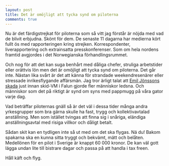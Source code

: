 ```yaml
---
layout: post
title: Det är omöjligt att tycka synd om piloterna
comments: true
---
```

Nu är det färdigstrejkat för piloterna som så vitt jag förstår är nöjda med vad de blivit erbjudna. Skönt för dem. De senaste 11 dagarna har medierna kört fullt ös med rapporteringen kring strejken. Korrespondenter, liverapportering och extrainsatta presskonferenser. Som om hela nordens framtid avgjordes i det Norwegianska förhandlingsrummet. 
 
Och nog för att det kan suga benhårt med dåliga chefer, struliga arbetstider eller orättvis lön men det är omöjligt att tycka synd om piloterna. Det går inte. Nästan lika svårt är det att känna för strandade weekendresenärer eller stressade inrikesflygande affärsmän. Jag tror ärligt talat att <a href="http://www.svt.se/sport/vm-vinter/emil-jonsson-missar-vm-i-falun">Emil Jönssons skada</a> just innan skid-VM i Falun gjorde fler människor ledsna. Och människor som det på riktigt är synd om syns med pappmugg på våra gator varje dag.
 
Vad beträffar piloternas gnäll så är det väl i dessa tider många andra yrkesgrupper som bra gärna skulle ha fast, trygg och kollektivavtalad anställning. Men som istället tvingas att finna sig i snåriga, eländiga anställningsavtal med risiga villkor och dåligt betalt. 
 
Sådan skit kan en tydligen inte så ut med om det ska flygas. Nä du! Bakom spakarna ska en kunna sitta tryggt och bekvämt, mätt och belåten. Medellönen för en pilot i Sverige är knappt 60 000 kronor. De kan väl gott lägga undan lite till bistrare dagar och passa på att handla i tax freen. 
 
Håll käft och flyg.  
